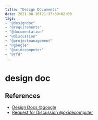 ```yaml
---
title: "Design Documents"
date: 2021-08-16T21:37:39+02:00
tags:
- "@designdoc"
- "@requirements"
- "@documentation"
- "@discussion"
- "@projectmanagement"
- "@google"
- "@oxidecomputer"
- "@rfd"
---
```


# design doc

## References

- [Design Docs @google](https://www.industrialempathy.com/posts/design-docs-at-google/)
- [Request for Discussion @oxidecomputer](https://oxide.computer/blog/rfd-1-requests-for-discussion)


